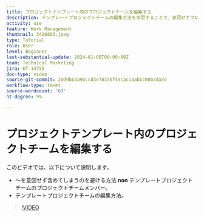 ```yaml
---
title: プロジェクトテンプレート内のプロジェクトチームを編集する
description: テンプレートプロジェクトチームの編集方法を学習することで、意図せずプロジェクトチームメンバーをテンプレートプロジェクトチームに含めないようにします。
activity: use
feature: Work Management
thumbnail: 3426803.jpeg
type: Tutorial
role: User
level: Beginner
last-substantial-update: 2024-01-09T00:00:00Z
team: Technical Marketing
jira: KT-14755
doc-type: video
source-git-commit: 20d9bb3a9bccd3e78335f49cac1aabbc00b2da3d
workflow-type: tm+mt
source-wordcount: '63'
ht-degree: 9%

---
```


# プロジェクトテンプレート内のプロジェクトチームを編集する

このビデオでは、以下について説明します。

* ～を意図せず含めてしまうのを避ける方法 **non** テンプレートプロジェクトチームのプロジェクトチームメンバー。
* テンプレートプロジェクトチームの編集方法。

>[!VIDEO](https://video.tv.adobe.com/v/3426803/?quality=12&learn=on)
